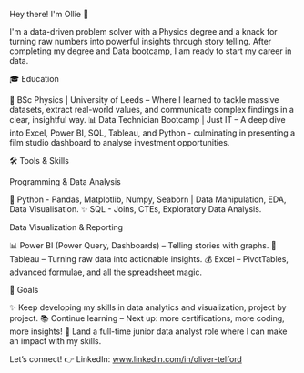 Hey there! I'm Ollie 👋

I'm a data-driven problem solver with a Physics degree and a knack for turning raw numbers into powerful insights through story telling. After completing my degree and Data bootcamp, I am ready to start my career in data.

🎓 Education

📖 BSc Physics | University of Leeds – Where I learned to tackle massive datasets, extract real-world values, and communicate complex findings in a clear, insightful way.
📊 Data Technician Bootcamp | Just IT – A deep dive into Excel, Power BI, SQL, Tableau, and Python - culminating in presenting a film studio dashboard to analyse investment opportunities. 


🛠️ Tools & Skills

Programming & Data Analysis

🐍 Python - Pandas, Matplotlib, Numpy, Seaborn | Data Manipulation, EDA, Data Visualisation.
✨ SQL - Joins, CTEs, Exploratory Data Analysis.

Data Visualization & Reporting

📊 Power BI (Power Query, Dashboards) – Telling stories with graphs.
🎨 Tableau – Turning raw data into actionable insights.
💰 Excel – PivotTables, advanced formulae, and all the spreadsheet magic.


💪 Goals

✨ Keep developing my skills in data analytics and visualization, project by project.
📚 Continue learning – Next up: more certifications, more coding, more insights!
🎥 Land a full-time junior data analyst role where I can make an impact with my skills.

Let’s connect! 👉 LinkedIn: www.linkedin.com/in/oliver-telford 
